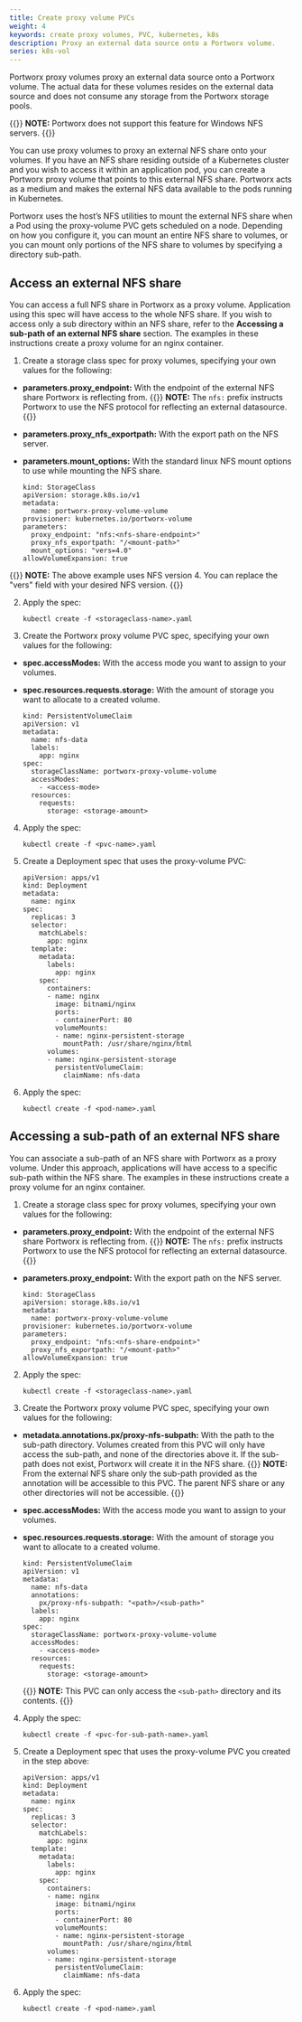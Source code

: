 ```yaml
---
title: Create proxy volume PVCs
weight: 4
keywords: create proxy volumes, PVC, kubernetes, k8s
description: Proxy an external data source onto a Portworx volume.
series: k8s-vol
---
```


Portworx proxy volumes proxy an external data source onto a Portworx volume. The actual data for these volumes resides on the external data source and does not consume any storage from the Portworx storage pools.

{{<info>}}
**NOTE:** Portworx does not support this feature for Windows NFS servers.
{{</info>}}

You can use proxy volumes to proxy an external NFS share onto your volumes. If you have an NFS share residing outside of a Kubernetes cluster and you wish to access it within an application pod, you can create a Portworx proxy volume that points to this external NFS share. Portworx acts as a medium and makes the external NFS data available to the pods running in Kubernetes.

Portworx uses the host’s NFS utilities to mount the external NFS share when a Pod using the proxy-volume PVC gets scheduled on a node. Depending on how you configure it, you can mount an entire NFS share to volumes, or you can mount only portions of the NFS share to volumes by specifying a directory sub-path.

## Access an external NFS share

You can access a full NFS share in Portworx as a proxy volume. Application using this spec will have access to the whole NFS share. If you wish to access only a sub directory within an NFS share, refer to the **Accessing a sub-path of an external NFS share** section. The examples in these instructions create a proxy volume for an nginx container.

1. Create a storage class spec for proxy volumes, specifying your own values for the following:

  * **parameters.proxy_endpoint:** With the endpoint of the external NFS share Portworx is reflecting from.
    {{<info>}}
**NOTE:** The <!-- optional? --> `nfs:` prefix instructs Portworx to use the NFS protocol for reflecting an external datasource.
    {{</info>}}
  * **parameters.proxy_nfs_exportpath:** With the export path on the NFS server.
  * **parameters.mount_options:** With the standard linux NFS mount options to use while mounting the NFS share.

    ```text
    kind: StorageClass
    apiVersion: storage.k8s.io/v1
    metadata:
      name: portworx-proxy-volume-volume
    provisioner: kubernetes.io/portworx-volume
    parameters:
      proxy_endpoint: "nfs:<nfs-share-endpoint>"
      proxy_nfs_exportpath: "/<mount-path>"
      mount_options: "vers=4.0"
    allowVolumeExpansion: true
    ```

{{<info>}}
**NOTE:** The above example uses NFS version 4. You can replace the "vers" field with your desired NFS version.
{{</info>}}

2. Apply the spec:

    ```text
    kubectl create -f <storageclass-name>.yaml
    ```

3. Create the Portworx proxy volume PVC spec, specifying your own values for the following:

  * **spec.accessModes:** With the access mode you want to assign to your volumes.
  * **spec.resources.requests.storage:** With the amount of storage you want to allocate to a created volume.

    ```text
    kind: PersistentVolumeClaim
    apiVersion: v1
    metadata:
      name: nfs-data
      labels:
        app: nginx
    spec:
      storageClassName: portworx-proxy-volume-volume
      accessModes:
        - <access-mode>
      resources:
        requests:
          storage: <storage-amount>
    ```

4. Apply the spec:

    ```text
    kubectl create -f <pvc-name>.yaml
    ```

5. Create a Deployment spec that uses the proxy-volume PVC:

    ```text
    apiVersion: apps/v1
    kind: Deployment
    metadata:
      name: nginx
    spec:
      replicas: 3
      selector:
        matchLabels:
          app: nginx
      template:
        metadata:
          labels:
            app: nginx
        spec:
          containers:
          - name: nginx
            image: bitnami/nginx
            ports:
            - containerPort: 80
            volumeMounts:
            - name: nginx-persistent-storage
              mountPath: /usr/share/nginx/html
          volumes:
          - name: nginx-persistent-storage
            persistentVolumeClaim:
              claimName: nfs-data
    ```

5. Apply the spec:

    ```text
    kubectl create -f <pod-name>.yaml
    ```

## Accessing a sub-path of an external NFS share

You can associate a sub-path of an NFS share with Portworx as a proxy volume. Under this approach, applications will have access to a specific sub-path within the NFS share. The examples in these instructions create a proxy volume for an nginx container.

1. Create a storage class spec for proxy volumes, specifying your own values for the following:

  * **parameters.proxy_endpoint:** With the endpoint of the external NFS share Portworx is reflecting from.
    {{<info>}}
**NOTE:** The <!-- optional? --> `nfs:` prefix instructs Portworx to use the NFS protocol for reflecting an external datasource.
    {{</info>}}
  * **parameters.proxy_endpoint:** With the export path on the NFS server.

    ```text
    kind: StorageClass
    apiVersion: storage.k8s.io/v1
    metadata:
      name: portworx-proxy-volume-volume
    provisioner: kubernetes.io/portworx-volume
    parameters:
      proxy_endpoint: "nfs:<nfs-share-endpoint>"
      proxy_nfs_exportpath: "/<mount-path>"
    allowVolumeExpansion: true
    ```

2. Apply the spec:

    ```text
    kubectl create -f <storageclass-name>.yaml
    ```

3. Create the Portworx proxy volume PVC spec, specifying your own values for the following:

  *  **metadata.annotations.px/proxy-nfs-subpath:** With the path to the sub-path directory. Volumes created from this PVC will only have access the sub-path, and none of the directories above it. If the sub-path does not exist, Portworx will create it in the NFS share.
    {{<info>}}
**NOTE:** From the external NFS share only the sub-path provided as the annotation will be accessible to this PVC. The parent NFS share or any other directories will not be accessible.
    {{</info>}}

  * **spec.accessModes:** With the access mode you want to assign to your volumes.
  * **spec.resources.requests.storage:** With the amount of storage you want to allocate to a created volume.

    ```text
    kind: PersistentVolumeClaim
    apiVersion: v1
    metadata:
      name: nfs-data
      annotations:
        px/proxy-nfs-subpath: "<path>/<sub-path>"
      labels:
        app: nginx
    spec:
      storageClassName: portworx-proxy-volume-volume
      accessModes:
        - <access-mode>
      resources:
        requests:
          storage: <storage-amount>
    ```

    {{<info>}}
**NOTE:** This PVC can only access the `<sub-path>` directory and its contents.
    {{</info>}}

4. Apply the spec:

    ```text
    kubectl create -f <pvc-for-sub-path-name>.yaml
    ```

5. Create a Deployment spec that uses the proxy-volume PVC you created in the step above:

    ```text
    apiVersion: apps/v1
    kind: Deployment
    metadata:
      name: nginx
    spec:
      replicas: 3
      selector:
        matchLabels:
          app: nginx
      template:
        metadata:
          labels:
            app: nginx
        spec:
          containers:
          - name: nginx
            image: bitnami/nginx
            ports:
            - containerPort: 80
            volumeMounts:
            - name: nginx-persistent-storage
              mountPath: /usr/share/nginx/html
          volumes:
          - name: nginx-persistent-storage
            persistentVolumeClaim:
              claimName: nfs-data
    ```

6. Apply the spec:

    ```text
    kubectl create -f <pod-name>.yaml
    ```
